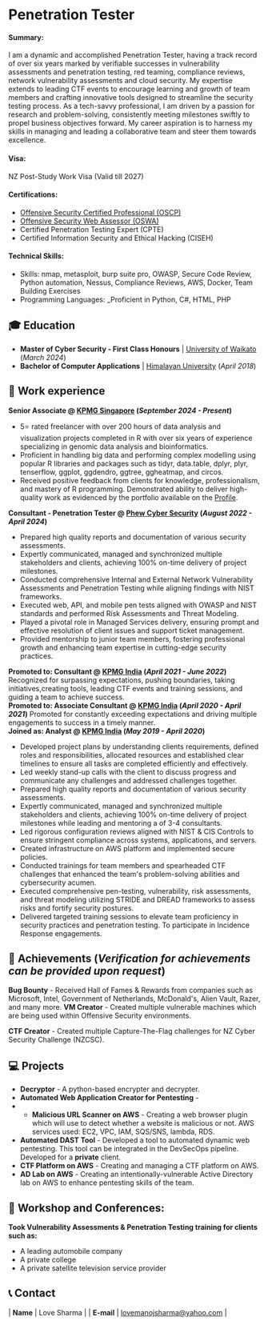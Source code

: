 # Penetration Tester
#### Summary: 
I am a dynamic and accomplished Penetration Tester, having a track record of over six years marked by verifiable successes in vulnerability assessments and penetration testing, red teaming, compliance reviews, network vulnerability assessments and cloud security. My expertise extends to leading CTF events to encourage learning and growth of team members and crafting innovative tools designed to streamline the security testing process. As a tech-savvy professional, I am driven by a passion for research and problem-solving, consistently meeting milestones swiftly to propel business objectives forward. My career aspiration is to harness my skills in managing and leading a collaborative team and steer them towards excellence.

#### Visa:
NZ Post-Study Work Visa (Valid till 2027)

#### Certifications:
- <a href="https://www.credential.net/cbe818dc-02df-42dd-b869-7ca39f1fb197" target="_blank">Offensive Security Certified Professional (OSCP)</a>
- <a href="https://www.credential.net/9f93940d-b1b3-4238-b941-9e735c015170" target="_blank">Offensive Security Web Assessor (OSWA)</a>
- Certified Penetration Testing Expert (CPTE)
- Certified Information Security and Ethical Hacking (CISEH)

#### Technical Skills:

- Skills: nmap, metasploit, burp suite pro, OWASP, Secure Code Review, Python automation, Nessus, Compliance Reviews, AWS, Docker, Team Building Exercises
- Programming Languages: _Proficient in Python, C#, HTML, PHP
  
## 🎓 Education	  		
- **Master of Cyber Security - First Class Honours** | <a href="https://waikato.ac.nz/" target="_blank">University of Waikato</a> (_March 2024_)	 			        		
- **Bachelor of Computer Applications** | <a href="https://www.himalayanuniversity.com/" target="_blank">Himalayan University</a> (_April 2018_)
  
## 💼 Work experience 
**Senior Associate @ <a href="https://kpmg.com.sg/" target="_blank">KPMG Singapore</a> (_September 2024 - Present_)**
- 5⭐ rated freelancer with over 200 hours of data analysis and visualization projects completed in R with over six years of experience specializing in genomic data analysis and bioinformatics.
- Proficient in handling big data and performing complex modelling using popular R libraries and packages such as tidyr, data.table, dplyr, plyr, tenserflow, ggplot, ggdendro, ggtree, ggheatmap, and circos. 
- Received positive feedback from clients for knowledge, professionalism, and mastery of R programming. Demonstrated ability to deliver high-quality work as evidenced by the portfolio available on the <a href="https://www.fiverr.com/allanvictor_?public_mode=true" target="_blank">Profile</a>. 

**Consultant - Penetration Tester @ <a href="https://phew.co.nz/" target="_blank">Phew Cyber Security</a> (_August 2022 - April 2024_)**
- Prepared high quality reports and documentation of various security assessments.
- Expertly communicated, managed and synchronized multiple stakeholders and clients, achieving 100% on-time delivery of project milestones.
- Conducted comprehensive Internal and External Network Vulnerability Assessments and Penetration Testing while aligning findings with NIST frameworks.
- Executed web, API, and mobile pen tests aligned with OWASP and NIST standards and performed Risk Assessments and Threat Modeling.
- Played a pivotal role in Managed Services delivery, ensuring prompt and effective resolution of client issues and support ticket management.
- Provided mentorship to junior team members, fostering professional growth and enhancing team expertise in cutting-edge security practices.
  
**Promoted to: Consultant @ <a href="https://kpmg.com/in/en/home/services/advisory/cyber-security.html" target="_blank">KPMG India</a> (_April 2021 - June 2022_)**
Recognized for surpassing expectations, pushing boundaries, taking initiatives,creating tools, leading CTF events and training sessions, and guiding a team to achieve success. <br>
**Promoted to: Associate Consultant @ <a href="https://kpmg.com/in/en/home/services/advisory/cyber-security.html" target="_blank">KPMG India</a> (_April 2020 - April 2021_)**
Promoted for constantly exceeding expectations and driving multiple engagements to success in a timely manner. <br>
**Joined as: Analyst @ <a href="https://kpmg.com/in/en/home/services/advisory/cyber-security.html" target="_blank">KPMG India</a> (_May 2019  - April 2020_)**
- Developed project plans by understanding clients requirements, defined roles and responsibilities, allocated resources and established clear timelines to ensure all tasks are completed efficiently and effectively.
- Led weekly stand-up calls with the client to discuss progress and communicate any challenges and addressed challenges together.
- Prepared high quality reports and documentation of various security assessments.
- Expertly communicated, managed and synchronized multiple stakeholders and clients, achieving 100% on-time delivery of project milestones while leading and mentoring a of 3-4 consultants.
- Led rigorous configuration reviews aligned with NIST & CIS Controls to ensure stringent compliance across systems, applications, and servers.
- Created infrastructure on AWS platform and implemented secure policies.
- Conducted trainings for team members and spearheaded CTF challenges that enhanced the team's problem-solving abilities and cybersecurity acumen.
- Executed comprehensive pen-testing, vulnerability, risk assessments, and threat modeling utilizing STRIDE and DREAD frameworks to assess risks and fortify security postures.
- Delivered targeted training sessions to elevate team proficiency in security practices and penetration testing.
To participate in Incidence Response engagements.

## 🔬 Achievements (_Verification for achievements can be provided upon request_)
**Bug Bounty** - Received Hall of Fames & Rewards from companies such as Microsoft, Intel, Government of Netherlands, McDonald's, Alien Vault, Razer, and many more. 
**VM Creator** - Created multiple vulnerable machines which are being used within Offensive Security environments.
                
**CTF Creator** - Created multiple Capture-The-Flag challenges for NZ Cyber Security Challenge (NZCSC).
                 

## 💻 Projects
- **Decryptor** - A python-based encrypter and decrypter.
- **Automated Web Application Creator for Pentesting** -
- - **Malicious URL Scanner on AWS** - Creating a web browser plugin which will use to detect whether a website is malicious or not. AWS services used: EC2, VPC, IAM, SQS/SNS, lambda, RDS.
- **Automated DAST Tool** - Developed a tool to automated dynamic web pentesting. This tool can be integrated in the DevSecOps pipeline. Developed for a **private** client.
- **CTF Platform on AWS** - Creating and managing a CTF platform on AWS.
- **AD Lab on AWS** - Creating an intentionally-vulnerable Active Directory lab on AWS to enhance pentesting skills of the team.
  
## 🎤 Workshop and Conferences:
**Took Vulnerability Assessments & Penetration Testing training for clients such as:**
- A leading automobile company
- A private college
- A private satellite television service provider

## 📞 Contact

| **Name**   | Love Sharma | 
| **E-mail**   | <a href="mailto:lovemanojsharma@yahoo.com">lovemanojsharma@yahoo.com</a> | 

